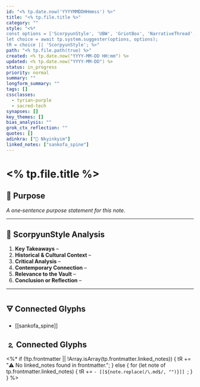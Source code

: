 ```yaml
---
id: "<% tp.date.now('YYYYMMDDHHmmss') %>"
title: "<% tp.file.title %>"
category: ""
style: "<%* 
const options = ['ScorpyunStyle', 'UBW', 'GriotBox', 'NarrativeThread', 'FormalSummary'];
let choice = await tp.system.suggester(options, options);
tR = choice || 'ScorpyunStyle'; %>"
path: "<% tp.file.path(true) %>"
created: <% tp.date.now("YYYY-MM-DD HH:mm") %>
updated: <% tp.date.now("YYYY-MM-DD") %>
status: in_progress
priority: normal
summary: ""
longform_summary: ""
tags: []
cssclasses:
  - tyrian-purple
  - sacred-tech
synapses: []
key_themes: []
bias_analysis: ""
grok_ctx_reflection: ""
quotes: []
adinkra: ["🧠 Nkyinkyim"]
linked_notes: ["sankofa_spine"]
---
```



# <% tp.file.title %>

## 🎯 Purpose  
*A one‑sentence purpose statement for this note.*  

---

## 📝 ScorpyunStyle Analysis

1. **Key Takeaways** –  
2. **Historical & Cultural Context** –  
3. **Critical Analysis** –  
4. **Contemporary Connection** –  
5. **Relevance to the Vault** –  
6. **Conclusion or Reflection** –  

---

## 🜃 Connected Glyphs

- [[sankofa_spine]]
## 🄃 Connected Glyphs

<%*
if (!tp.frontmatter || !Array.isArray(tp.frontmatter.linked_notes)) {
  tR += "⚠️ No linked_notes found in frontmatter.";
} else {
  for (let note of tp.frontmatter.linked_notes) {
    tR += `- [[${note.replace(/\.md$/, "")}]]
`;
  }
}
%>
